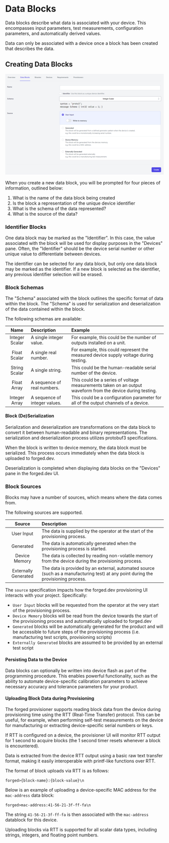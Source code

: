 # Data Blocks

Data blocks describe what data is associated with your device. This encompasses input parameters,
test measurements, configuration parameters, and automatically derived values.

Data can only be associated with a device once a block has been created that describes the data.

## Creating Data Blocks

![data-block-create](assets/data-block-create.png)

When you create a new data block, you will be prompted for four pieces of information, outlined
below:
1. What is the name of the data block being created
2. Is the block a representation of the unique device identifier
3. What is the schema of the data represented?
4. What is the source of the data?


### Identifier Blocks
One data block may be marked as the "Identifier". In this case, the value associated with the block
will be used for display purposes in the "Devices" pane. Often, the "Identifier" should be the
device serial number or other unique value to differentiate between devices.

The identifier can be selected for any data block, but only one data block may be marked as the
identifier. If a new block is selected as the identifier, any previous identifier selection will be
erased.

### Block Schemas

The "Schema" associated with the block outlines the specific format of data within the block. The
"Schema" is used for serialization and deserialization of the data contained within the block.

The following schemas are available:

| Name | Description | Example |
| :---: | :--------- | :------ |
| Integer Scalar | A single integer value. | For example, this could be the number of outputs installed on a unit.
| Float Scalar | A single real number. | For example, this could represent the measured device supply voltage during testing.
| String Scalar | A single string. | This could be the human-readable serial number of the device. |
| Float Array | A sequence of real numbers. | This could be a series of voltage measurements taken on an output waveform from the device during testing.
| Integer Array | A sequence of integer values. | This could be a configuration parameter for all of the output channels of a device. |


#### Block (De)Serialization

Serialization and deserialization are transformations on the data block to convert it between
human-readable and binary representations. The serialization and deserialization process utilizes
protobuf3 specifications.

When the block is written to device memory, the data block must be serialized. This process occurs
immediately when the data block is uploaded to forged.dev.

Deserialization is completed when displaying data blocks on the "Devices" pane in the forged.dev UI.

### Block Sources

Blocks may have a number of sources, which means where the data comes from.

The following sources are supported.

| Source | Description |
| :----: | :---------- |
| User Input | The data is supplied by the operator at the start of the provisioning process. |
| Generated | The data is automatically generated when the provisioning process is started. |
| Device Memory | The data is collected by reading non-volatile memory from the device during the provisioning process. |
| Externally Generated | The data is provided by an external, automated source (such as a manufacturing test) at any point during the provisioning process. |

The `source` specification impacts how the forged.dev provisioning UI interacts with your project.
Specifically:
* `User Input` blocks will be requested from the operator at the very start of the provisioning
process.
* `Device Memory` blocks will be read from the device towards the start of the provisioning process
and automatically uploaded to forged.dev
* `Generated` blocks will be automatically generated for the product and will be accessible to
future steps of the provisioning process (i.e. manufacturing test scripts, provisioning scripts)
* `Externally Generated` blocks are assumed to be provided by an external test script

#### Persisting Data to the Device
Data blocks can optionally be written into device flash as part of the programming procedure. This
enables powerful functionality, such as the ability to automate device-specific calibration
parameters to achieve necessary accuracy and tolerance parameters for your product.

#### Uploading Block Data during Provisioning

The forged provisioner supports reading block data from the device during provisioning time using
the RTT (Real-Time Transfer) protocol. This can be useful, for example, when performing self-test
measurements on the device for manufacturing or extracting device-specific serial numbers or keys.

If RTT is configured on a device, the provisioner UI will monitor RTT output for 1 second to acquire
blocks (the 1 second timer resets whenever a block is encountered).

Data is extracted from the device RTT output using a basic raw text transfer format, making it
easily interoperable with printf-like functions over RTT.

The format of block uploads via RTT is as follows:
```
forged>{block-name}:{block-value}\n
```

Below is an example of uploading a device-specific MAC address for the `mac-address` data block:
```
forged>mac-address:41-56-21-3f-ff-fa\n
```

The string `41-56-21-3f-ff-fa` is then associated with the `mac-address` datablock for this device.

Uploading blocks via RTT is supported for all scalar data types, including strings, integers, and
floating point numbers.
